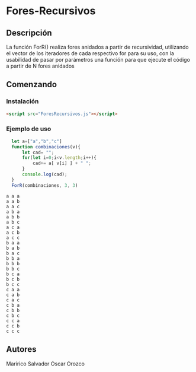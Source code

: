 # Fores-Recursivos
## Descripción
La función ForR() realiza fores anidados a partir de recursividad,  utilizando el vector de los iteradores de cada respectivo for para su uso, con la usabilidad  de pasar por parámetros una función para que ejecute el código a partir de N fores anidados


## Comenzando

### Instalación
```html
<script src="ForesRecursivos.js"></script>
```

### Ejemplo de uso

```js
  let a=["a","b","c"]
  function combinaciones(v){
      let cad= "";
      for(let i=0;i<v.length;i++){
          cad+= a[ v[i] ] + " ";
      }
      console.log(cad);
  }
  ForR(combinaciones, 3, 3)
```

```
a a a
a a b
a a c
a b a
a b b
a b c
a c a
a c b
a c c
b a a
b a b
b a c
b b a
b b b
b b c
b c a
b c b
b c c
c a a
c a b
c a c
c b a
c b b
c b c
c c a
c c b
c c c
```


## Autores

Maririco Salvador
Oscar Orozco
